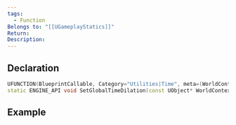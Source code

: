 ```yaml
---
tags:
  - Function
Belongs to: "[[UGameplayStatics]]"
Return: 
Description:
---
```


## Declaration

```cpp
UFUNCTION(BlueprintCallable, Category="Utilities|Time", meta=(WorldContext="WorldContextObject") )
static ENGINE_API void SetGlobalTimeDilation(const UObject* WorldContextObject, float TimeDilation);
```

## Example

```cpp
```